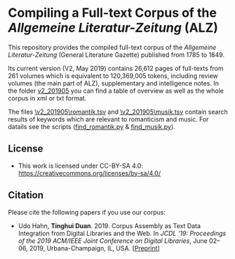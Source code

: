 # Compiling a Full-text Corpus of the *Allgemeine Literatur-Zeitung* (ALZ)

This repository provides the compiled full-text corpus of the *Allgemeine Literatur-Zeitung* (General Literature Gazette) published from 1785 to 1849.

Its current version (V2, May 2019) contains 26,612 pages of full-texts from 261 volumes which is equivalent to 120,369,005 tokens, including review volumes (the main part of ALZ), supplementary and intelligence notes. In the folder [v2_201905](\v2_201905) you can find a table of overview as well as the whole corpus in xml or txt format.

The files [\v2_201905\romantik.tsv](\v2_201905\romantik.tsv) and [\v2_201905\musik.tsv](\v2_201905\musik.tsv) contain search results of keywords which are relevant to romanticism and music. For datails see the scripts ([find_romantik.py](\v2_201905\romantik.py) & [find_musik.py](\v2_201905\musik.py)).

## License
* This work is licensed under CC-BY-SA 4.0: https://creativecommons.org/licenses/by-sa/4.0/

## Citation
Please cite the following papers if you use our corpus:
* Udo Hahn, **Tinghui Duan**. 2019. Corpus Assembly as Text Data Integration from Digital Libraries and the Web. In *JCDL ’19: Proceedings of the 2019 ACM/IEEE Joint Conference on Digital Libraries*, June 02–06, 2019, Urbana-Champaign, IL, USA. [[Preprint](https://julielab.de/downloads/publications/papers/Hahn_Duan_2019_JCDL.pdf)]
